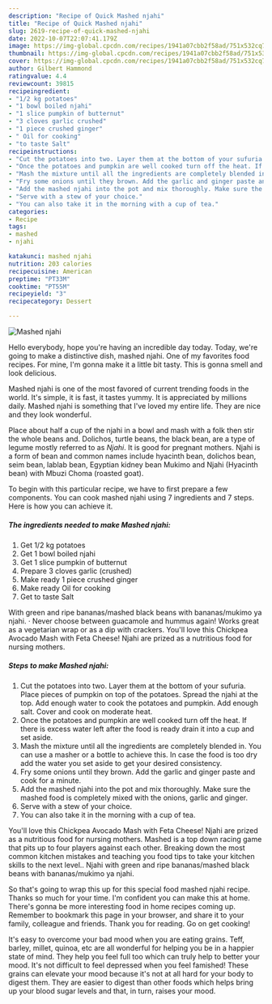 ```yaml
---
description: "Recipe of Quick Mashed njahi"
title: "Recipe of Quick Mashed njahi"
slug: 2619-recipe-of-quick-mashed-njahi
date: 2022-10-07T22:07:41.179Z
image: https://img-global.cpcdn.com/recipes/1941a07cbb2f58ad/751x532cq70/mashed-njahi-recipe-main-photo.jpg
thumbnail: https://img-global.cpcdn.com/recipes/1941a07cbb2f58ad/751x532cq70/mashed-njahi-recipe-main-photo.jpg
cover: https://img-global.cpcdn.com/recipes/1941a07cbb2f58ad/751x532cq70/mashed-njahi-recipe-main-photo.jpg
author: Gilbert Hammond
ratingvalue: 4.4
reviewcount: 39815
recipeingredient:
- "1/2 kg potatoes"
- "1 bowl boiled njahi"
- "1 slice pumpkin of butternut"
- "3 cloves garlic crushed"
- "1 piece crushed ginger"
- " Oil for cooking"
- "to taste Salt"
recipeinstructions:
- "Cut the potatoes into two. Layer them at the bottom of your sufuria. Place pieces of pumpkin on top of the potatoes. Spread the njahi at the top. Add enough water to cook the potatoes and pumpkin. Add enough salt. Cover and cook on moderate heat."
- "Once the potatoes and pumpkin are well cooked turn off the heat. If there is excess water left after the food is ready drain it into a cup and set aside."
- "Mash the mixture until all the ingredients are completely blended in. You can use a masher or a bottle to achieve this. In case the food is too dry add the water you set aside to get your desired consistency."
- "Fry some onions until they brown. Add the garlic and ginger paste and cook for a minute."
- "Add the mashed njahi into the pot and mix thoroughly. Make sure the mashed food is completely mixed with the onions, garlic and ginger."
- "Serve with a stew of your choice."
- "You can also take it in the morning with a cup of tea."
categories:
- Recipe
tags:
- mashed
- njahi

katakunci: mashed njahi 
nutrition: 203 calories
recipecuisine: American
preptime: "PT33M"
cooktime: "PT55M"
recipeyield: "3"
recipecategory: Dessert

---
```



![Mashed njahi](https://img-global.cpcdn.com/recipes/1941a07cbb2f58ad/751x532cq70/mashed-njahi-recipe-main-photo.jpg)

Hello everybody, hope you're having an incredible day today. Today, we're going to make a distinctive dish, mashed njahi. One of my favorites food recipes. For mine, I'm gonna make it a little bit tasty. This is gonna smell and look delicious.

Mashed njahi is one of the most favored of current trending foods in the world. It's simple, it is fast, it tastes yummy. It is appreciated by millions daily. Mashed njahi is something that I've loved my entire life. They are nice and they look wonderful.

Place about half a cup of the njahi in a bowl and mash with a folk then stir the whole beans and. Dolichos, turtle beans, the black bean, are a type of legume mostly referred to as *Njahi*. It is good for pregnant mothers. Njahi is a form of bean and common names include hyacinth bean, dolichos bean, seim bean, lablab bean, Egyptian kidney bean Mukimo and Njahi (Hyacinth bean) with Mbuzi Choma (roasted goat).


To begin with this particular recipe, we have to first prepare a few components. You can cook mashed njahi using 7 ingredients and 7 steps. Here is how you can achieve it.

<!--inarticleads1-->

##### The ingredients needed to make Mashed njahi:

1. Get 1/2 kg potatoes
1. Get 1 bowl boiled njahi
1. Get 1 slice pumpkin of butternut
1. Prepare 3 cloves garlic (crushed)
1. Make ready 1 piece crushed ginger
1. Make ready  Oil for cooking
1. Get to taste Salt


With green and ripe bananas/mashed black beans with bananas/mukimo ya njahi. · Never choose between guacamole and hummus again! Works great as a vegetarian wrap or as a dip with crackers. You&#39;ll love this Chickpea Avocado Mash with Feta Cheese! Njahi are prized as a nutritious food for nursing mothers. 

<!--inarticleads2-->

##### Steps to make Mashed njahi:

1. Cut the potatoes into two. Layer them at the bottom of your sufuria. Place pieces of pumpkin on top of the potatoes. Spread the njahi at the top. Add enough water to cook the potatoes and pumpkin. Add enough salt. Cover and cook on moderate heat.
1. Once the potatoes and pumpkin are well cooked turn off the heat. If there is excess water left after the food is ready drain it into a cup and set aside.
1. Mash the mixture until all the ingredients are completely blended in. You can use a masher or a bottle to achieve this. In case the food is too dry add the water you set aside to get your desired consistency.
1. Fry some onions until they brown. Add the garlic and ginger paste and cook for a minute.
1. Add the mashed njahi into the pot and mix thoroughly. Make sure the mashed food is completely mixed with the onions, garlic and ginger.
1. Serve with a stew of your choice.
1. You can also take it in the morning with a cup of tea.


You&#39;ll love this Chickpea Avocado Mash with Feta Cheese! Njahi are prized as a nutritious food for nursing mothers. Mashed is a top down racing game that pits up to four players against each other. Breaking down the most common kitchen mistakes and teaching you food tips to take your kitchen skills to the next level.. Njahi with green and ripe bananas/mashed black beans with bananas/mukimo ya njahi. 

So that's going to wrap this up for this special food mashed njahi recipe. Thanks so much for your time. I'm confident you can make this at home. There's gonna be more interesting food in home recipes coming up. Remember to bookmark this page in your browser, and share it to your family, colleague and friends. Thank you for reading. Go on get cooking!

It's easy to overcome your bad mood when you are eating grains. Teff, barley, millet, quinoa, etc are all wonderful for helping you be in a happier state of mind. They help you feel full too which can truly help to better your mood. It's not difficult to feel depressed when you feel famished! These grains can elevate your mood because it's not at all hard for your body to digest them. They are easier to digest than other foods which helps bring up your blood sugar levels and that, in turn, raises your mood.
